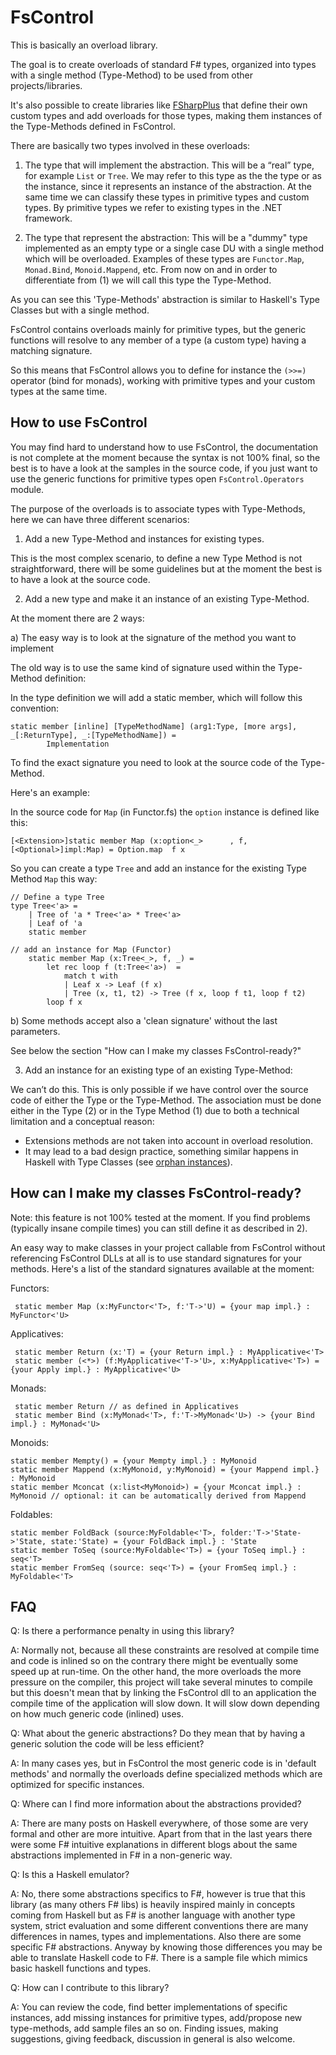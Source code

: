 FsControl
=========

This is basically an overload library.

The goal is to create overloads of standard F# types, organized into types with a single method (Type-Method) to be used from other projects/libraries.

It's also possible to create libraries like [FSharpPlus](https://github.com/gmpl/FSharpPlus) that define their own custom types and add overloads for those types, making them instances of the Type-Methods defined in FsControl.

There are basically two types involved in these overloads:

1) The type that will implement the abstraction. This will be a “real” type, for example <code>List</code> or <code>Tree</code>. We may refer to this type as the the type or as the instance, since it represents an instance of the abstraction. At the same time we can classify these types in primitive types and custom types. By primitive types we refer to existing types in the .NET framework.

2) The type that represent the abstraction: This will be a "dummy" type implemented as an empty type or a single case DU with a single method which will be overloaded. Examples of these types are <code>Functor.Map</code>, <code>Monad.Bind</code>, <code>Monoid.Mappend</code>, etc. From now on and in order to differentiate from (1) we will call this type the Type-Method.

As you can see this 'Type-Methods' abstraction is similar to Haskell's Type Classes but with a single method.

FsControl contains overloads mainly for primitive types, but the generic functions will resolve to any member of a type (a custom type) having a matching signature.

So this means that FsControl allows you to define for instance the <code>(>>=)</code> operator (bind for monads), working with primitive types and your custom types at the same time.


How to use FsControl
--------------------

You may find hard to understand how to use FsControl, the documentation is not complete at the moment because the syntax is not 100% final, so the best is to have a look at the samples in the source code, if you just want to use the generic functions for primitive types open <code>FsControl.Operators</code> module.


The purpose of the overloads is to associate types with Type-Methods, here we can have three different scenarios:

 1) Add a new Type-Method and instances for existing types.

This is the most complex scenario, to define a new Type Method is not straightforward, there will be some guidelines but at the moment the best is to have a look at the source code.

 2) Add a new type and make it an instance of an existing Type-Method.
 
At the moment there are 2 ways:

 a) The easy way is to look at the signature of the method you want to implement

The old way is to use the same kind of signature used within the Type-Method definition:

In the type definition we will add a static member, which will follow this convention:

    static member [inline] [TypeMethodName] (arg1:Type, [more args], _[:ReturnType], _:[TypeMethodName]) =
            Implementation

To find the exact signature you need to look at the source code of the Type-Method.

Here's an example:

In the source code for <code>Map</code> (in Functor.fs) the <code>option</code> instance is defined like this:

    [<Extension>]static member Map (x:option<_>      , f, [<Optional>]impl:Map) = Option.map  f x

So you can create a type <code>Tree</code> and add an instance for the existing Type Method <code>Map</code> this way:

    // Define a type Tree
    type Tree<'a> =
        | Tree of 'a * Tree<'a> * Tree<'a>
        | Leaf of 'a
        static member 

    // add an ìnstance for Map (Functor)
        static member Map (x:Tree<_>, f, _) = 
		    let rec loop f (t:Tree<'a>)  =
                match t with
                | Leaf x -> Leaf (f x)
                | Tree (x, t1, t2) -> Tree (f x, loop f t1, loop f t2)
		    loop f x

 b) Some methods accept also a 'clean signature' without the last parameters.
 
See below the section "How can I make my classes FsControl-ready?"

 3) Add an instance for an existing type of an existing Type-Method:

We can’t do this. This is only possible if we have control over the source code of either the Type or the Type-Method.
The association must be done either in the Type (2) or in the Type Method (1) due to both a technical limitation and a conceptual reason:
 - Extensions methods are not taken into account in overload resolution.
 - It may lead to a bad design practice, something similar happens in Haskell with Type Classes (see [orphan instances](http://www.haskell.org/haskellwiki/Orphan_instance)).


How can I make my classes FsControl-ready?
------------------------------------------

Note: this feature is not 100% tested at the moment. If you find problems (typically insane compile times) you can still define it as described in 2).

An easy way to make classes in your project callable from FsControl without referencing FsControl DLLs at all is to use standard signatures for your methods. Here's a list of the standard signatures available at the moment:

 Functors:
 
     static member Map (x:MyFunctor<'T>, f:'T->'U) = {your map impl.} : MyFunctor<'U>
     
 Applicatives:
 
     static member Return (x:'T) = {your Return impl.} : MyApplicative<'T>
     static member (<*>) (f:MyApplicative<'T->'U>, x:MyApplicative<'T>) = {your Apply impl.} : MyApplicative<'U>
     
 Monads:
 
     static member Return // as defined in Applicatives
     static member Bind (x:MyMonad<'T>, f:'T->MyMonad<'U>) -> {your Bind impl.} : MyMonad<'U>
   
Monoids:

	static member Mempty() = {your Mempty impl.} : MyMonoid
	static member Mappend (x:MyMonoid, y:MyMonoid) = {your Mappend impl.} : MyMonoid
	static member Mconcat (x:list<MyMonoid>) = {your Mconcat impl.} : MyMonoid // optional: it can be automatically derived from Mappend

Foldables:

    static member FoldBack (source:MyFoldable<'T>, folder:'T->'State->'State, state:'State) = {your FoldBack impl.} : 'State
	static member ToSeq (source:MyFoldable<'T>) = {your ToSeq impl.} : seq<'T>
	static member FromSeq (source: seq<'T>) = {your FromSeq impl.} : MyFoldable<'T>
	
	
FAQ
---

Q: Is there a performance penalty in using this library?

A: Normally not, because all these constraints are resolved at compile time and code is inlined so on the contrary there might be eventually some speed up at run-time. On the other hand, the more overloads the more pressure on the compiler, this project will take several minutes to compile but this doesn't mean that by linking the FsControl dll to an application the compile time of the application will slow down. It will slow down depending on how much generic code (inlined) uses.

Q: What about the generic abstractions? Do they mean that by having a generic solution the code will be less efficient?

A: In many cases yes, but in FsControl the most generic code is in 'default methods' and normally the overloads define specialized methods which are optimized for specific instances.

Q: Where can I find more information about the abstractions provided?

A: There are many posts on Haskell everywhere, of those some are very formal and other are more intuitive. Apart from that in the last years there were some F# intuitive explanations in different blogs about the same abstractions implemented in F# in a non-generic way.

Q: Is this a Haskell emulator?

A: No, there some abstractions specifics to F#, however is true that this library (as many others F# libs) is heavily inspired mainly in concepts coming from Haskell but as F# is another language with another type system, strict evaluation and some different conventions there are many differences in names, types and implementations. Also there are some specific F# abstractions. Anyway by knowing those differences you may be able to translate Haskell code to F#. There is a sample file which mimics basic haskell functions and types.

Q: How can I contribute to this library?

A: You can review the code, find better implementations of specific instances, add missing instances for primitive types, add/propose new type-methods, add sample files an so on. Finding issues, making suggestions, giving feedback, discussion in general is also welcome.

